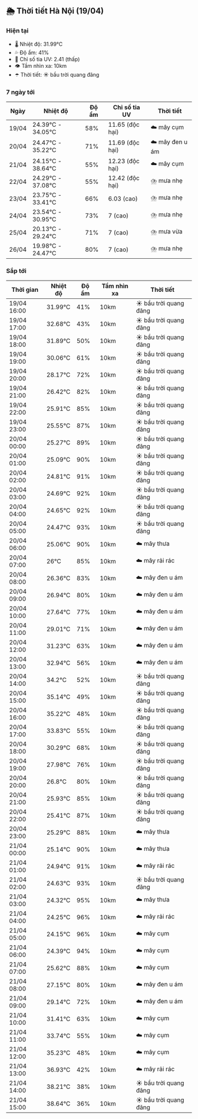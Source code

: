 ## 🌦️ Thời tiết Hà Nội (19/04)

### Hiện tại

- 🌡️ Nhiệt độ: 31.99℃
- 💦 Độ ẩm: 41%
- 🌟 Chỉ số tia UV: 2.41 (thấp)
- 👁️ Tầm nhìn xa: 10km
- ☂️ Thời tiết: ☀️ bầu trời quang đãng

### 7 ngày tới

| Ngày | Nhiệt độ | Độ ẩm | Chỉ số tia UV | Thời tiết |
| --- | --- | --- | --- | --- |
| 19/04 | 24.39℃ - 34.05℃ | 58% | 11.65 (độc hại) | ☁️ mây cụm |
| 20/04 | 24.47℃ - 35.22℃ | 71% | 11.69 (độc hại) | ☁️ mây đen u ám |
| 21/04 | 24.15℃ - 38.64℃ | 55% | 12.23 (độc hại) | ☁️ mây cụm |
| 22/04 | 24.29℃ - 37.08℃ | 55% | 12.42 (độc hại) | ⛈️ mưa nhẹ |
| 23/04 | 23.75℃ - 33.41℃ | 66% | 6.03 (cao) | ⛈️ mưa nhẹ |
| 24/04 | 23.54℃ - 30.95℃ | 73% | 7 (cao) | ⛈️ mưa nhẹ |
| 25/04 | 20.13℃ - 29.24℃ | 71% | 7 (cao) | ⛈️ mưa vừa |
| 26/04 | 19.98℃ - 24.47℃ | 80% | 7 (cao) | ⛈️ mưa nhẹ |

### Sắp tới

| Thời gian | Nhiệt độ | Độ ẩm | Tầm nhìn xa | Thời tiết |
| --- | --- | --- | --- | --- |
| 19/04 16:00 | 31.99℃ | 41% | 10km | ☀️ bầu trời quang đãng |
| 19/04 17:00 | 32.68℃ | 43% | 10km | ☀️ bầu trời quang đãng |
| 19/04 18:00 | 31.89℃ | 50% | 10km | ☀️ bầu trời quang đãng |
| 19/04 19:00 | 30.06℃ | 61% | 10km | ☀️ bầu trời quang đãng |
| 19/04 20:00 | 28.17℃ | 72% | 10km | ☀️ bầu trời quang đãng |
| 19/04 21:00 | 26.42℃ | 82% | 10km | ☀️ bầu trời quang đãng |
| 19/04 22:00 | 25.91℃ | 85% | 10km | ☀️ bầu trời quang đãng |
| 19/04 23:00 | 25.55℃ | 87% | 10km | ☀️ bầu trời quang đãng |
| 20/04 00:00 | 25.27℃ | 89% | 10km | ☀️ bầu trời quang đãng |
| 20/04 01:00 | 25.09℃ | 90% | 10km | ☀️ bầu trời quang đãng |
| 20/04 02:00 | 24.81℃ | 91% | 10km | ☀️ bầu trời quang đãng |
| 20/04 03:00 | 24.69℃ | 92% | 10km | ☀️ bầu trời quang đãng |
| 20/04 04:00 | 24.65℃ | 92% | 10km | ☀️ bầu trời quang đãng |
| 20/04 05:00 | 24.47℃ | 93% | 10km | ☀️ bầu trời quang đãng |
| 20/04 06:00 | 25.06℃ | 90% | 10km | ☁️ mây thưa |
| 20/04 07:00 | 26℃ | 85% | 10km | ☁️ mây rải rác |
| 20/04 08:00 | 26.36℃ | 83% | 10km | ☁️ mây đen u ám |
| 20/04 09:00 | 26.94℃ | 80% | 10km | ☁️ mây đen u ám |
| 20/04 10:00 | 27.64℃ | 77% | 10km | ☁️ mây đen u ám |
| 20/04 11:00 | 29.01℃ | 71% | 10km | ☁️ mây đen u ám |
| 20/04 12:00 | 31.23℃ | 63% | 10km | ☁️ mây đen u ám |
| 20/04 13:00 | 32.94℃ | 56% | 10km | ☁️ mây đen u ám |
| 20/04 14:00 | 34.2℃ | 52% | 10km | ☀️ bầu trời quang đãng |
| 20/04 15:00 | 35.14℃ | 49% | 10km | ☀️ bầu trời quang đãng |
| 20/04 16:00 | 35.22℃ | 48% | 10km | ☀️ bầu trời quang đãng |
| 20/04 17:00 | 33.83℃ | 55% | 10km | ☀️ bầu trời quang đãng |
| 20/04 18:00 | 30.29℃ | 68% | 10km | ☀️ bầu trời quang đãng |
| 20/04 19:00 | 27.98℃ | 76% | 10km | ☀️ bầu trời quang đãng |
| 20/04 20:00 | 26.8℃ | 80% | 10km | ☀️ bầu trời quang đãng |
| 20/04 21:00 | 25.93℃ | 85% | 10km | ☀️ bầu trời quang đãng |
| 20/04 22:00 | 25.41℃ | 87% | 10km | ☀️ bầu trời quang đãng |
| 20/04 23:00 | 25.29℃ | 88% | 10km | ☁️ mây thưa |
| 21/04 00:00 | 25.14℃ | 90% | 10km | ☁️ mây thưa |
| 21/04 01:00 | 24.94℃ | 91% | 10km | ☁️ mây rải rác |
| 21/04 02:00 | 24.63℃ | 93% | 10km | ☀️ bầu trời quang đãng |
| 21/04 03:00 | 24.32℃ | 95% | 10km | ☁️ mây thưa |
| 21/04 04:00 | 24.25℃ | 96% | 10km | ☁️ mây rải rác |
| 21/04 05:00 | 24.15℃ | 96% | 10km | ☁️ mây cụm |
| 21/04 06:00 | 24.39℃ | 94% | 10km | ☁️ mây cụm |
| 21/04 07:00 | 25.62℃ | 88% | 10km | ☁️ mây cụm |
| 21/04 08:00 | 27.15℃ | 80% | 10km | ☁️ mây đen u ám |
| 21/04 09:00 | 29.14℃ | 72% | 10km | ☁️ mây đen u ám |
| 21/04 10:00 | 31.41℃ | 63% | 10km | ☁️ mây cụm |
| 21/04 11:00 | 33.74℃ | 55% | 10km | ☁️ mây cụm |
| 21/04 12:00 | 35.23℃ | 48% | 10km | ☁️ mây cụm |
| 21/04 13:00 | 36.93℃ | 42% | 10km | ☁️ mây rải rác |
| 21/04 14:00 | 38.21℃ | 38% | 10km | ☀️ bầu trời quang đãng |
| 21/04 15:00 | 38.64℃ | 36% | 10km | ☀️ bầu trời quang đãng |
